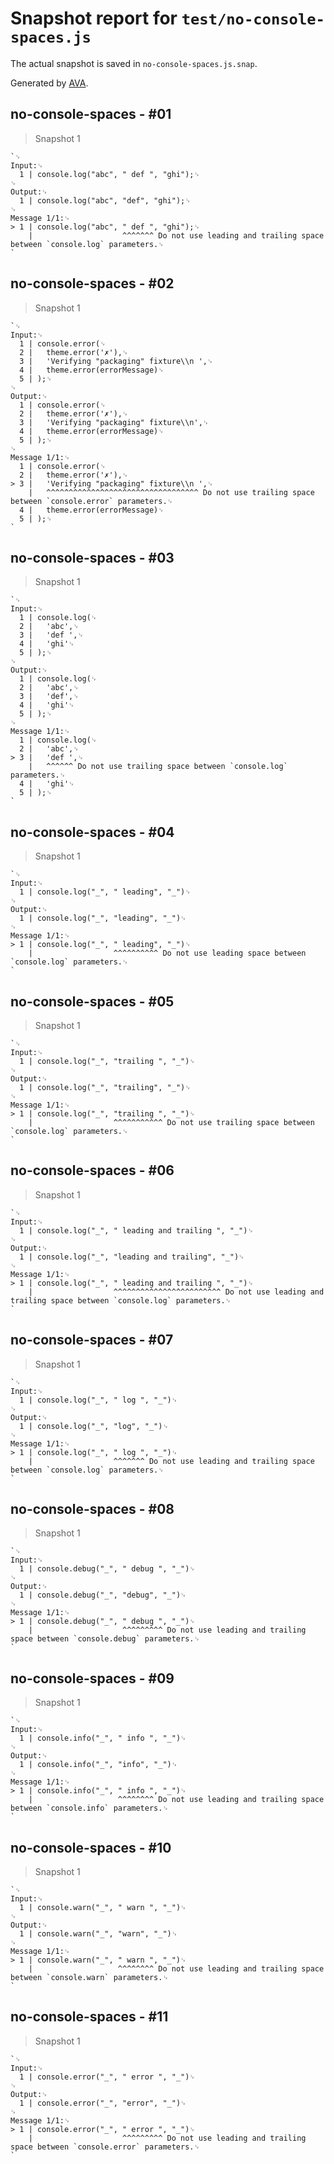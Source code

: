 # Snapshot report for `test/no-console-spaces.js`

The actual snapshot is saved in `no-console-spaces.js.snap`.

Generated by [AVA](https://avajs.dev).

## no-console-spaces - #01

> Snapshot 1

    `␊
    Input:␊
      1 | console.log("abc", " def ", "ghi");␊
    ␊
    Output:␊
      1 | console.log("abc", "def", "ghi");␊
    ␊
    Message 1/1:␊
    > 1 | console.log("abc", " def ", "ghi");␊
        |                    ^^^^^^^ Do not use leading and trailing space between `console.log` parameters.␊
    `

## no-console-spaces - #02

> Snapshot 1

    `␊
    Input:␊
      1 | console.error(␊
      2 | 	theme.error('✗'),␊
      3 | 	'Verifying "packaging" fixture\\n ',␊
      4 | 	theme.error(errorMessage)␊
      5 | );␊
    ␊
    Output:␊
      1 | console.error(␊
      2 | 	theme.error('✗'),␊
      3 | 	'Verifying "packaging" fixture\\n',␊
      4 | 	theme.error(errorMessage)␊
      5 | );␊
    ␊
    Message 1/1:␊
      1 | console.error(␊
      2 | 	theme.error('✗'),␊
    > 3 | 	'Verifying "packaging" fixture\\n ',␊
        | 	^^^^^^^^^^^^^^^^^^^^^^^^^^^^^^^^^^ Do not use trailing space between `console.error` parameters.␊
      4 | 	theme.error(errorMessage)␊
      5 | );␊
    `

## no-console-spaces - #03

> Snapshot 1

    `␊
    Input:␊
      1 | console.log(␊
      2 | 	'abc',␊
      3 | 	'def ',␊
      4 | 	'ghi'␊
      5 | );␊
    ␊
    Output:␊
      1 | console.log(␊
      2 | 	'abc',␊
      3 | 	'def',␊
      4 | 	'ghi'␊
      5 | );␊
    ␊
    Message 1/1:␊
      1 | console.log(␊
      2 | 	'abc',␊
    > 3 | 	'def ',␊
        | 	^^^^^^ Do not use trailing space between `console.log` parameters.␊
      4 | 	'ghi'␊
      5 | );␊
    `

## no-console-spaces - #04

> Snapshot 1

    `␊
    Input:␊
      1 | console.log("_", " leading", "_")␊
    ␊
    Output:␊
      1 | console.log("_", "leading", "_")␊
    ␊
    Message 1/1:␊
    > 1 | console.log("_", " leading", "_")␊
        |                  ^^^^^^^^^^ Do not use leading space between `console.log` parameters.␊
    `

## no-console-spaces - #05

> Snapshot 1

    `␊
    Input:␊
      1 | console.log("_", "trailing ", "_")␊
    ␊
    Output:␊
      1 | console.log("_", "trailing", "_")␊
    ␊
    Message 1/1:␊
    > 1 | console.log("_", "trailing ", "_")␊
        |                  ^^^^^^^^^^^ Do not use trailing space between `console.log` parameters.␊
    `

## no-console-spaces - #06

> Snapshot 1

    `␊
    Input:␊
      1 | console.log("_", " leading and trailing ", "_")␊
    ␊
    Output:␊
      1 | console.log("_", "leading and trailing", "_")␊
    ␊
    Message 1/1:␊
    > 1 | console.log("_", " leading and trailing ", "_")␊
        |                  ^^^^^^^^^^^^^^^^^^^^^^^^ Do not use leading and trailing space between `console.log` parameters.␊
    `

## no-console-spaces - #07

> Snapshot 1

    `␊
    Input:␊
      1 | console.log("_", " log ", "_")␊
    ␊
    Output:␊
      1 | console.log("_", "log", "_")␊
    ␊
    Message 1/1:␊
    > 1 | console.log("_", " log ", "_")␊
        |                  ^^^^^^^ Do not use leading and trailing space between `console.log` parameters.␊
    `

## no-console-spaces - #08

> Snapshot 1

    `␊
    Input:␊
      1 | console.debug("_", " debug ", "_")␊
    ␊
    Output:␊
      1 | console.debug("_", "debug", "_")␊
    ␊
    Message 1/1:␊
    > 1 | console.debug("_", " debug ", "_")␊
        |                    ^^^^^^^^^ Do not use leading and trailing space between `console.debug` parameters.␊
    `

## no-console-spaces - #09

> Snapshot 1

    `␊
    Input:␊
      1 | console.info("_", " info ", "_")␊
    ␊
    Output:␊
      1 | console.info("_", "info", "_")␊
    ␊
    Message 1/1:␊
    > 1 | console.info("_", " info ", "_")␊
        |                   ^^^^^^^^ Do not use leading and trailing space between `console.info` parameters.␊
    `

## no-console-spaces - #10

> Snapshot 1

    `␊
    Input:␊
      1 | console.warn("_", " warn ", "_")␊
    ␊
    Output:␊
      1 | console.warn("_", "warn", "_")␊
    ␊
    Message 1/1:␊
    > 1 | console.warn("_", " warn ", "_")␊
        |                   ^^^^^^^^ Do not use leading and trailing space between `console.warn` parameters.␊
    `

## no-console-spaces - #11

> Snapshot 1

    `␊
    Input:␊
      1 | console.error("_", " error ", "_")␊
    ␊
    Output:␊
      1 | console.error("_", "error", "_")␊
    ␊
    Message 1/1:␊
    > 1 | console.error("_", " error ", "_")␊
        |                    ^^^^^^^^^ Do not use leading and trailing space between `console.error` parameters.␊
    `
